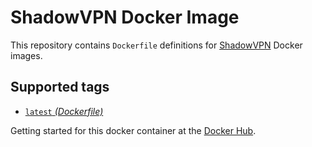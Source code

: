 ShadowVPN Docker Image
====================

This repository contains `Dockerfile` definitions for [ShadowVPN][shadowvpn] Docker images.

## Supported tags

* [`latest` _(Dockerfile)_](Dockerfile)

Getting started for this docker container at the [Docker Hub][registry].

[shadowvpn]: https://github.com/clowwindy/ShadowVPN
[registry]: https://hub.docker.com/r/zealic/shadowvpn
